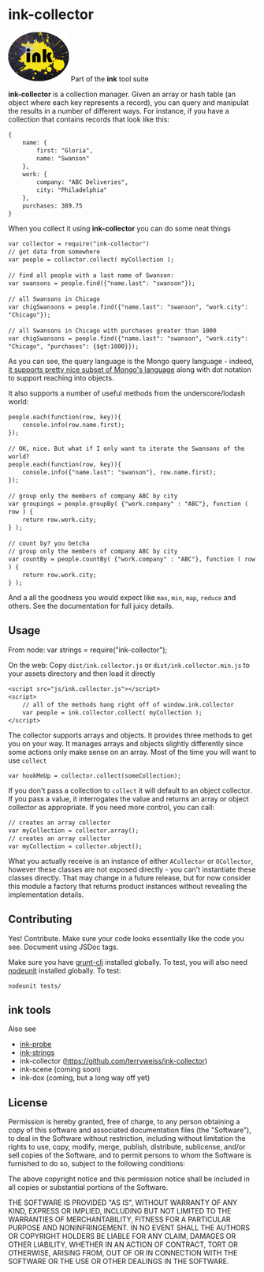 # ink-collector #
![ink strings logo](etc/splat.png "ink!")
Part of the **ink** tool suite

**ink-collector** is a collection manager. Given an array or hash table (an object where each key represents a record), you can
query and manipulat the results in a number of different ways. For instance, if you have a collection that contains records that
look like this:

	{
		name: {
			first: "Gloria",
			name: "Swanson"
		},
		work: {
			company: "ABC Deliveries",
			city: "Philadelphia"
		},
		purchases: 389.75
	}

When you collect it using **ink-collector** you can do some neat things

	var collector = require("ink-collector")
	// get data from somewhere
	var people = collector.collect( myCollection );

	// find all people with a last name of Swanson:
	var swansons = people.find({"name.last": "swanson"});

	// all Swansons in Chicago
	var chigSwansons = people.find({"name.last": "swanson", "work.city": "Chicago"});

	// all Swansons in Chicago with purchases greater than 1000
    var chigSwansons = people.find({"name.last": "swanson", "work.city": "Chicago", "purchases": {$gt:1000}});

As you can see, the query language is the Mongo query language - indeed,
[it supports pretty nice subset of Mongo's language](http://terryweiss.github.io/ink-probe/probe.queryOperators.html)
along with dot notation to support reaching into objects.

It also supports a number of useful methods from the underscore/lodash world:

	people.each(function(row, key)){
		console.info(row.name.first);
	});

	// OK, nice. But what if I only want to iterate the Swansons of the world?
	people.each(function(row, key)){
        console.info({"name.last": "swanson"}, row.name.first);
    });

	// group only the members of company ABC by city
    var groupings = people.groupBy( {"work.company" : "ABC"}, function ( row ) {
        return row.work.city;
    } );

	// count by? you betcha
    // group only the members of company ABC by city
    var countBy = people.countBy( {"work.company" : "ABC"}, function ( row ) {
        return row.work.city;
    } );

And a all the goodness you would expect like `max`, `min`, `map`, `reduce` and others. See the documentation for full juicy details.

## Usage ##
From node:
	var strings = require("ink-collector");

On the web:
Copy `dist/ink.collector.js` or `dist/ink.collector.min.js` to your assets directory and then load it directly

	<script src="js/ink.collector.js"></script>
	<script>
		// all of the methods hang right off of window.ink.collector
        var people = ink.collector.collect( myCollection );
	</script>

The collector supports arrays and objects. It provides three methods to get you on your way. It manages arrays and objects slightly differently
since some actions only make sense on an array. Most of the time you will want to use `collect`

	var hookMeUp = collector.collect(someCollection);

If you don't pass a collection to `collect` it will default to an object collector. If you pass a value, it interrogates the value
and returns an array or object collector as appropriate. If you need more control, you can call:

	// creates an array collector
	var myCollection = collector.array();
	// creates an array collector
	var myCollection = collector.object();

What you actually receive is an instance of either `ACollector` or `OCollector`, however these classes are not exposed directly - you
can't instantiate these classes directly. That may change in a future release, but for now consider this module a factory that returns
product instances without revealing the implementation details.

## Contributing ##
Yes! Contribute. Make sure your code looks essentially like the code you see. Document using JSDoc tags.

Make sure you have [grunt-cli](https://github.com/gruntjs/grunt-cli) installed globally. To test, you will also need
[nodeunit](https://github.com/caolan/nodeunit) installed globally. To test:

	nodeunit tests/

## ink tools ##
Also see

+ [ink-probe](https://github.com/terryweiss/ink-probe)
+ [ink-strings](https://github.com/terryweiss/ink-strings)
+ ink-collector (https://github.com/terryweiss/ink-collector)
+ ink-scene (coming soon)
+ ink-dox (coming, but a long way off yet)

## License ##
Permission is hereby granted, free of charge, to any person
obtaining a copy of this software and associated documentation
files (the "Software"), to deal in the Software without
restriction, including without limitation the rights to use,
copy, modify, merge, publish, distribute, sublicense, and/or sell
copies of the Software, and to permit persons to whom the
Software is furnished to do so, subject to the following
conditions:

The above copyright notice and this permission notice shall be
included in all copies or substantial portions of the Software.

THE SOFTWARE IS PROVIDED "AS IS", WITHOUT WARRANTY OF ANY KIND,
EXPRESS OR IMPLIED, INCLUDING BUT NOT LIMITED TO THE WARRANTIES
OF MERCHANTABILITY, FITNESS FOR A PARTICULAR PURPOSE AND
NONINFRINGEMENT. IN NO EVENT SHALL THE AUTHORS OR COPYRIGHT
HOLDERS BE LIABLE FOR ANY CLAIM, DAMAGES OR OTHER LIABILITY,
WHETHER IN AN ACTION OF CONTRACT, TORT OR OTHERWISE, ARISING
FROM, OUT OF OR IN CONNECTION WITH THE SOFTWARE OR THE USE OR
OTHER DEALINGS IN THE SOFTWARE.

